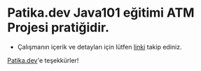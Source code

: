 # Patika.dev Java101 eğitimi ATM Projesi pratiğidir.

* Çalışmanın içerik ve detayları için lütfen [linki](https://academy.patika.dev/courses/java101/pratik-atm) takip ediniz.

[Patika.dev](https://www.patika.dev/tr)'e teşekkürler!